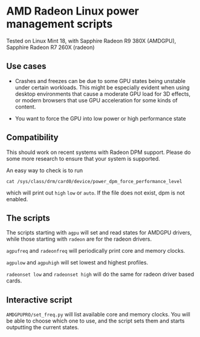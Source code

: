# AMD Radeon Linux power management scripts

Tested on Linux Mint 18, 
with 
Sapphire Radeon R9 380X (AMDGPU),
Sapphire Radeon R7 260X (radeon)

## Use cases

* Crashes and freezes can be due to some GPU states being unstable under certain workloads. This might be especially evident when using desktop environments that cause a moderate GPU load for 3D effects, or modern browsers that use GPU acceleration for some kinds of content.

* You want to force the GPU into low power or high performance state

## Compatibility

This should work on recent systems with Radeon DPM support. Please do some more research to ensure that your system is supported.

An easy way to check is to run

```
cat /sys/class/drm/card0/device/power_dpm_force_performance_level
```
which will print out `high` `low` or `auto`. If the file does not exist, dpm is not enabled.

## The scripts

The scripts starting with `agpu` will set and read states for AMDGPU drivers, while those starting with `radeon` are for the radeon drivers.

`agpufreq` and `radeonfreq` will periodically print core and memory clocks.

`agpulow` and `agpuhigh` will set lowest and highest profiles.

`radeonset low` and `radeonset high` will do the same for radeon driver based cards.

## Interactive script

`AMDGPUPRO/set_freq.py` will list available core and memory clocks. You will be able to choose which one to use, and the script sets them and starts outputting the current states.
